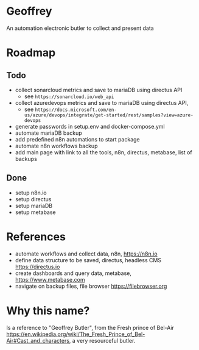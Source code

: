 # Geoffrey
An automation electronic butler to collect and present data

# Roadmap

## Todo 
- collect sonarcloud metrics and save to mariaDB using directus API
    - see `https://sonarcloud.io/web_api`
- collect azuredevops metrics and save to mariaDB using directus API, 
    - see `https://docs.microsoft.com/en-us/azure/devops/integrate/get-started/rest/samples?view=azure-devops`
- generate passwords in setup.env and docker-compose.yml
- automate mariaDB backup
- add predefined n8n automations to start package
- automate n8n workflows backup
- add main page with link to all the tools, n8n, directus, metabase, list of backups

## Done 
- setup n8n.io
- setup directus
- setup mariaDB
- setup metabase

# References
- automate workflows and collect data, n8n, https://n8n.io
- define data structure to be saved, directus, headless CMS https://directus.io
- create dashboards and query data, metabase, https://www.metabase.com
- navigate on backup files, file browser https://filebrowser.org

# Why this name?
Is a reference to "Geoffrey Butler", from the Fresh prince of Bel-Air https://en.wikipedia.org/wiki/The_Fresh_Prince_of_Bel-Air#Cast_and_characters, a very resourceful butler.
